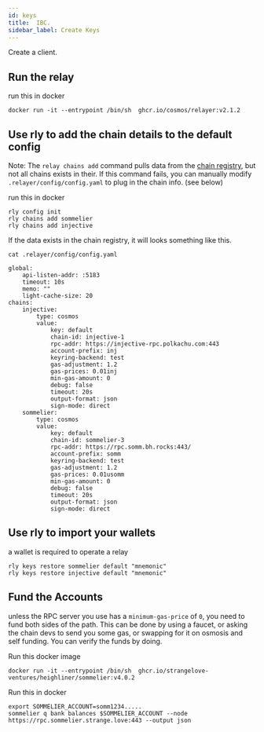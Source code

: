 ```yaml
---
id: keys
title:  IBC.
sidebar_label: Create Keys
---
```


Create a client.

## Run the relay
run this in docker

```
docker run -it --entrypoint /bin/sh  ghcr.io/cosmos/relayer:v2.1.2
```

## Use rly to add the chain details to the default config
Note: The `relay chains add` command pulls data from the [chain registry](https://github.com/cosmos/chain-registry/), but not all chains exists in their.  If this command fails, you can manually modify `.relayer/config/config.yaml` to plug in the chain info. (see below)


run this in docker
```shell
rly config init
rly chains add sommelier
rly chains add injective
```
If the data exists in the chain registry, it will looks something like this.

`cat .relayer/config/config.yaml`

```
global:
    api-listen-addr: :5183
    timeout: 10s
    memo: ""
    light-cache-size: 20
chains:
    injective:
        type: cosmos
        value:
            key: default
            chain-id: injective-1
            rpc-addr: https://injective-rpc.polkachu.com:443
            account-prefix: inj
            keyring-backend: test
            gas-adjustment: 1.2
            gas-prices: 0.01inj
            min-gas-amount: 0
            debug: false
            timeout: 20s
            output-format: json
            sign-mode: direct
    sommelier:
        type: cosmos
        value:
            key: default
            chain-id: sommelier-3
            rpc-addr: https://rpc.somm.bh.rocks:443/
            account-prefix: somm
            keyring-backend: test
            gas-adjustment: 1.2
            gas-prices: 0.01usomm
            min-gas-amount: 0
            debug: false
            timeout: 20s
            output-format: json
            sign-mode: direct
```

## Use rly to import your wallets
a wallet is required to operate a relay

```
rly keys restore sommelier default "mnemonic"
rly keys restore injective default "mnemonic"
```

## Fund the Accounts
unless the RPC server you use has a `minimum-gas-price` of `0`, you need to fund both sides of the path.  This can be done by using a faucet, or asking the chain devs to send you some gas, or swapping for it on osmosis and self funding. You can verify the funds by doing.

Run this docker image
```
docker run -it --entrypoint /bin/sh  ghcr.io/strangelove-ventures/heighliner/sommelier:v4.0.2
```

Run this in docker
```
export SOMMELIER_ACCOUNT=somm1234.....
sommelier q bank balances $SOMMELIER_ACCOUNT --node https://rpc.sommelier.strange.love:443 --output json
```
